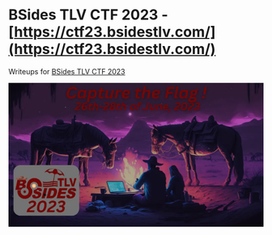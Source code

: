 # BSides TLV CTF 2023 - [https://ctf23.bsidestlv.com/](https://ctf23.bsidestlv.com/)

Writeups for [BSides TLV CTF 2023](https://ctf23.bsidestlv.com/)


![info.png](images/info.png)